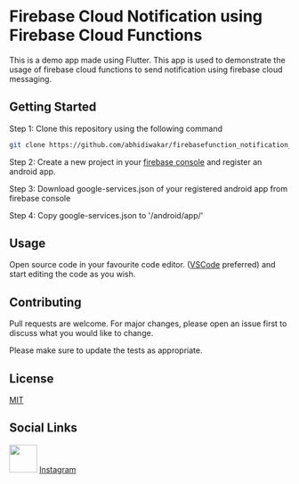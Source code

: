 # Firebase Cloud Notification using Firebase Cloud Functions

This is a demo app made using Flutter. This app is used to demonstrate the usage of firebase cloud functions to send notification using firebase cloud messaging.

## Getting Started

Step 1: Clone this repository using the following command

```bash
git clone https://github.com/abhidiwakar/firebasefunction_notification_app.git
```
Step 2: Create a new project in your [firebase console](https://console.firebase.google.com/) and register an android app.

Step 3: Download google-services.json of your registered android app from firebase console

Step 4: Copy google-services.json to '/android/app/'

## Usage

Open source code in your favourite code editor. ([VSCode](https://code.visualstudio.com/) preferred) and start editing the code as you wish.

## Contributing
Pull requests are welcome. For major changes, please open an issue first to discuss what you would like to change.

Please make sure to update the tests as appropriate.

## License
[MIT](https://choosealicense.com/licenses/mit/)

## Social Links
<img src="https://upload.wikimedia.org/wikipedia/commons/thumb/e/e7/Instagram_logo_2016.svg/100px-Instagram_logo_2016.svg.png" width="50" height="50"> [Instagram](https://www.instagram.com/nameless_coder/)
